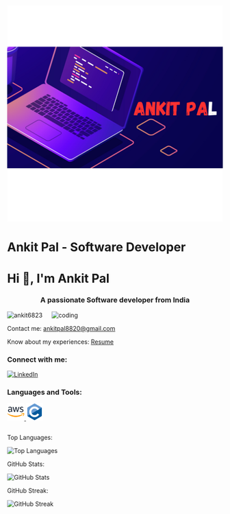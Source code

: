 <!DOCTYPE html>
<html>
<head>
    <img src="https://github.com/ankit6823/ankit6823/blob/Main/Your%20paragraph%20text.png" alt="Your Logo">
    <h1>Ankit Pal - Software Developer</h1>
</head>
<body>

<h1 style="text-align: left;">Hi 👋, I'm Ankit Pal</h1>
<h3 style="text-align: center;">A passionate Software developer from India</h3>

<img style="float: right;" alt="coding" width="400" src="https://user-images.githubusercontent.com/55389276/140866485-8fb1c876-9a8f-4d6a-98dc-08c4981eaf70.gif">

<p style="text-align: left;">
    <img src="https://komarev.com/ghpvc/?username=ankit6823&label=Profile%20views&color=0e75b6&style=flat" alt="ankit6823">
</p>

<p>Contact me: <a href="mailto:ankitpal8820@gmail.com">ankitpal8820@gmail.com</a></p>

<p>Know about my experiences: <a href="https://drive.google.com/file/d/1_Q4a2iTGCy_fD9newOF19LQ1MHS6OVZ2/view">Resume</a></p>

<h3 style="text-align: left;">Connect with me:</h3>
<p style="text-align: left;">
    <a href="https://www.linkedin.com/in/ankit-pal-b07685154/" target="_blank">
        <img src="https://raw.githubusercontent.com/rahuldkjain/github-profile-readme-generator/master/src/images/icons/Social/linked-in-alt.svg" alt="LinkedIn" height="30" width="40">
    </a>
</p>

<h3 style="text-align: left;">Languages and Tools:</h3>
<p style="text-align: left;">
    <a href="https://aws.amazon.com" target="_blank" rel="noreferrer">
        <img src="https://raw.githubusercontent.com/devicons/devicon/master/icons/amazonwebservices/amazonwebservices-original-wordmark.svg" alt="AWS" width="40" height="40"/>
    </a>
    <a href="https://www.cprogramming.com/" target="_blank" rel="noreferrer">
        <img src="https://raw.githubusercontent.com/devicons/devicon/master/icons/c/c-original.svg" alt="C" width="40" height="40"/>
    </a>
    <!-- Add more language and tool icons here -->
</p>

<div style="clear: both;"></div>

<div>
    <p>Top Languages:</p>
    <img src="https://github-readme-stats.vercel.app/api/top-langs?username=ankit6823&show_icons=true&locale=en&layout=compact" alt="Top Languages">
</div>

<div>
    <p>GitHub Stats:</p>
    <img src="https://github-readme-stats.vercel.app/api?username=ankit6823&show_icons=true&locale=en" alt="GitHub Stats">
</div>

<div>
    <p>GitHub Streak:</p>
    <img src="https://github-readme-streak-stats.herokuapp.com/?user=ankit6823" alt="GitHub Streak">
</div>

</body>
</html>
